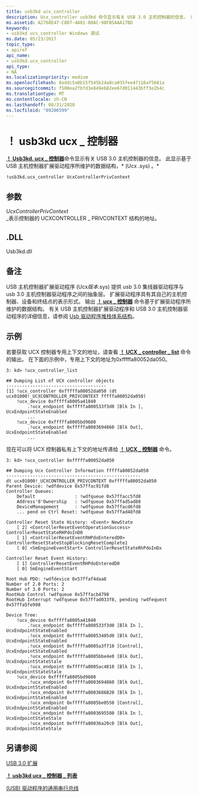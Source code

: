 ```yaml
---
title: usb3kd ucx_controller
description: Ucx_controller usb3kd 命令显示有关 USB 3.0 主机控制器的信息。 该显示基于 UcxVersion.sys 维护的数据结构。
ms.assetid: A2768E47-C8D7-4A01-80AC-98FB5AAA17BD
keywords:
- usb3kd ucx_controller Windows 调试
ms.date: 05/23/2017
topic_type:
- apiref
api_name:
- usb3kd.ucx_controller
api_type:
- NA
ms.localizationpriority: medium
ms.openlocfilehash: 8addc5a0b15f545b24a8ca035fee47116af5681a
ms.sourcegitcommit: f500ea2fbfd3e849eb82ee67d011443bff3e2b4c
ms.translationtype: MT
ms.contentlocale: zh-CN
ms.lasthandoff: 08/31/2020
ms.locfileid: "89206599"
---
```

# <a name="usb3kducx_controller"></a>！ usb3kd ucx \_ 控制器


[**！ Usb3kd. ucx \_ 控制器**](-usb3kd-device-info.md)命令显示有关 USB 3.0 主机控制器的信息。 此显示基于 USB 主机控制器扩展驱动程序所维护的数据结构，* (Ucx .sys) 。*

```dbgcmd
!usb3kd.ucx_controller UcxControllerPrivContext
```

## <a name="span-idddk__devobj_dbgspanspan-idddk__devobj_dbgspanparameters"></a><span id="ddk__devobj_dbg"></span><span id="DDK__DEVOBJ_DBG"></span>参数


<span id="_______UcxControllerPrivContext______"></span><span id="_______ucxcontrollerprivcontext______"></span><span id="_______UCXCONTROLLERPRIVCONTEXT______"></span>*UcxControllerPrivContext*   
\_表示控制器的 UCXCONTROLLER \_ PRIVCONTEXT 结构的地址。

## <a name="span-iddllspanspan-iddllspandll"></a><span id="DLL"></span><span id="dll"></span>.DLL


Usb3kd.dll

<a name="remarks"></a>备注
-------

USB 主机控制器扩展驱动程序 (Ucx*版本*.sys) 提供 usb 3.0 集线器驱动程序与 usb 3.0 主机控制器驱动程序之间的抽象层。 扩展驱动程序具有其自己的主机控制器、设备和终结点的表示形式。 输出 [**！ ucx \_ 控制器**](-usb3kd-device-info.md) 命令基于扩展驱动程序所维护的数据结构。 有关 USB 主机控制器扩展驱动程序和 USB 3.0 主机控制器驱动程序的详细信息，请参阅 [Usb 驱动程序堆栈体系结构](/windows-hardware/drivers/ddi/index)。

<a name="examples"></a>示例
--------

若要获取 UCX 控制器专用上下文的地址，请查看 [**！ UCX \_ controller \_ list**](-usb3kd-ucx-controller-list.md) 命令的输出。 在下面的示例中，专用上下文的地址为0xfffffa80052da050。

```dbgcmd
3: kd> !ucx_controller_list

## Dumping List of UCX controller objects
--------------------------------------
[1] !ucx_controller 0xfffffa80052da050 (dt ucx01000!_UCXCONTROLLER_PRIVCONTEXT fffffa80052da050)
    !ucx_device 0xfffffa8005a41840
        .!ucx_endpoint 0xfffffa800533f3d0 [Blk In ], UcxEndpointStateEnabled
        ...
    !ucx_device 0xfffffa8005bd9680
        .!ucx_endpoint 0xfffffa8003694860 [Blk Out], UcxEndpointStateEnabled
        ...
```

现在可以将 UCX 控制器私有上下文的地址传递给 [**！ UCX \_ 控制器**](-usb3kd-device-info.md) 命令。

```dbgcmd
3: kd> !ucx_controller 0xfffffa80052da050

## Dumping Ucx Controller Information fffffa80052da050
---------------------------------------------------
dt ucx01000!_UCXCONTROLLER_PRIVCONTEXT 0xfffffa80052da050
Parent Device: !wdfdevice 0x57ffac91fd8
Controller Queues:
    Default               : !wdfqueue 0x57ffacc5fd8
    Address'0'Ownership   : !wdfqueue 0x57ffad5ad88
    DeviceManagement      : !wdfqueue 0x57ffacd6fd8
    ... pend on Ctrl Reset: !wdfqueue 0x57ffad48fd8

Controller Reset State History: <Event> NewState 
    [ 2] <ControllerResetEventOperationSuccess> ControllerResetStateRHPdoInD0
    [ 1] <ControllerResetEventRHPdoEnteredD0> ControllerResetStateStopBlockingResetComplete1
    [ 0] <SmEngineEventStart> ControllerResetStateRhPdoInDx

Controller Reset Event History:
    [ 1] ControllerResetEventRHPdoEnteredD0
    [ 0] SmEngineEventStart

Root Hub PDO: !wdfdevice 0x57ffaf4daa8
Number of 2.0 Ports: 2
Number of 3.0 Ports: 2
RootHub Control !wdfqueue 0x57ffacb4798
RootHub Interrupt !wdfqueue 0x57ffad033f8, pending !wdfequest 0x57ffa5fe998

Device Tree:
    !ucx_device 0xfffffa8005a41840
        .!ucx_endpoint 0xfffffa800533f3d0 [Blk In ], UcxEndpointStateEnabled
        .!ucx_endpoint 0xfffffa80053405d0 [Blk Out], UcxEndpointStateEnabled
        .!ucx_endpoint 0xfffffa8005a3f710 [Control], UcxEndpointStateEnabled
        .!ucx_endpoint 0xfffffa8005bbe4e0 [Blk Out], UcxEndpointStateStale
        .!ucx_endpoint 0xfffffa8005ac4810 [Blk In ], UcxEndpointStateStale
    !ucx_device 0xfffffa8005bd9680
        .!ucx_endpoint 0xfffffa8003694860 [Blk Out], UcxEndpointStateEnabled
        .!ucx_endpoint 0xfffffa8003686820 [Blk In ], UcxEndpointStateEnabled
        .!ucx_endpoint 0xfffffa8005be0550 [Control], UcxEndpointStateEnabled
        .!ucx_endpoint 0xfffffa8003695580 [Blk In ], UcxEndpointStateStale
        .!ucx_endpoint 0xfffffa80036a20c0 [Blk Out], UcxEndpointStateStale
```

## <a name="span-idsee_alsospansee-also"></a><span id="see_also"></span>另请参阅


[USB 3.0 扩展](usb-3-extensions.md)

[**！ usb3kd ucx \_ 控制器 \_ 列表**](-usb3kd-ucx-controller-list.md)

[ (USB) 驱动程序的通用串行总线](../usbcon/index.md)

 

